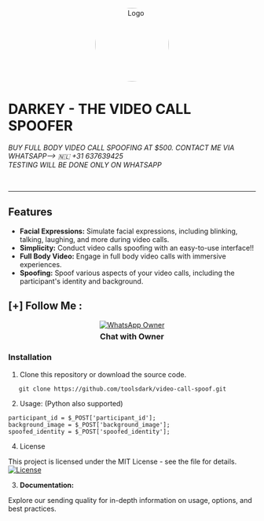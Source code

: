 <p align="center">
  <img src="https://www.sangfor.com/sites/default/files/2022-08/spoofing_attack.jpg" alt="Logo" width="150" style="border-radius: 70%;">
</p>

# DARKEY - THE VIDEO CALL SPOOFER
*BUY FULL BODY VIDEO CALL SPOOFING AT $500. CONTACT ME VIA WHATSAPP--> 🇳🇱  +31 637639425* <br>
*TESTING WILL BE DONE ONLY ON WHATSAPP*

<br>
<hr>

## Features

- **Facial Expressions:** Simulate facial expressions, including blinking, talking, laughing, and more during video calls.
- **Simplicity:** Conduct video calls spoofing with an easy-to-use interface!!
- **Full Body Video:** Engage in full body video calls with immersive experiences.
- **Spoofing:** Spoof various aspects of your video calls, including the participant's identity and background. <br>

## [+] Follow Me :

<div style="text-align: center;">
  <div>
    <a href="https://wa.me/31637639425">
      <img src="https://img.shields.io/badge/Chat with Owner-👤-green?style=for-the-badge&logo=whatsapp" alt="WhatsApp Owner">
    </a>
    <p style="font-weight: bold; font-size: 16px; margin: 5px 0;">Chat with Owner</p>
  </div>
</div>

### Installation

1. Clone this repository or download the source code.

```shell
   git clone https://github.com/toolsdark/video-call-spoof.git
```

2. Usage: (Python also supported)

   
 ```
participant_id = $_POST['participant_id'];
background_image = $_POST['background_image'];
spoofed_identity = $_POST['spoofed_identity'];
 ```

4. License

This project is licensed under the MIT License - see the  file for details.
[![License](https://img.shields.io/badge/license-MIT-blue.svg)](LICENSE)





3. **Documentation:**

Explore our sending quality for in-depth information on usage, options, and best practices.
